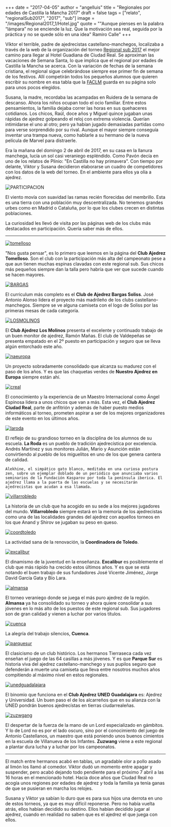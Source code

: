 +++
date = "2017-04-05"
author = "angelluis"
title = "Regionales por edades de Castilla la Mancha 2017"
draft = false
tags = ["relato", "regionalSub2017", "2017", "sub"]
image = "/images/Regional2017_1/Hotel.jpg"
quote = "\"Aunque pienses en la palabra “lámpara” no se enciende la luz. Que la motivación sea real, seguida por la práctica y no se quede sólo en una idea\" Ramiro Calle"
+++

Víktor el terrible, padre de ajedrecistas castellano-manchegos, localizaba a través de la web de la organización del torneo [Regional sub 2017](http://regional-por-edades-clm-201789.webnode.es/) el mejor camino para llegar al Hotel Guadiana de Ciudad Real. Se aproximan las vacaciones de Semana Santa, lo que implica que el regional por edades de Castilla la Mancha se acerca. Con la variación de fechas de la semana cristiana, el regional sigue celebrándose siempre ese primer fin de semana de los festivos. Allí competirán todos los pequeños alumnos que quieren escribir su nombre en esa tabla que la [FACLM](http://www.faclm.org/) guarda en su página solo para unos pocos elegidos.

Susana, la madre, recordaba las acampadas en Ruidera de la semana de descanso. Ahora los niños ocupan todo el ocio familiar. Entre estos pensamientos, la familia dejaba correr las horas en sus quehaceres cotidianos. Los chicos, Raúl, doce años y Miguel quince jugaban unas rápidas de ajedrez golpeando el reloj con extrema violencia. Querían intimidarse el uno al otro; pero ya habían jugado demasiadas partidas como para verse sorprendido por su rival. Aunque el mayor siempre conseguía inventar una trampa nueva, como hablarle a su hermano de la nueva película de Marvel para distraerle. 

Era la mañana del domingo 2 de abril de 2017, en su casa en la llanura manchega, lucía un sol casi veraniego espléndido. Como Pavón decía en uno de los relatos de Plinio: "En Castilla no hay primavera". Con tiempo por delante, Viktor y Susana decidieron elaborarse un cuadro de competidores con los datos de la web del torneo. En el ambiente para ellos ya olía a ajedrez.

![PARTICIPACION](/images/Regional2017_1/participacion.jpg)

El viento movía con suavidad las ramas recién florecidas del membrillo. Esta es una tierra con una población muy descentralizada. No tenemos grandes urbes como en Madrid o Cataluña, por lo que los clubes crecen en distintas poblaciones.
 
La curiosidad les llevó de visita por las páginas web de los clubs más destacados en participación. Quería saber más de ellos.

- - - -

[![tomelloso](/images/Regional2017_1/tomelloso.jpg)](http://www.ajedreztomelloso.com/)

"Nos gusta pensar", es lo primero que leemos en la página del __Club Ajedrez Tomelloso__. Son el club con la participación más alta del campeonato pese a que aun tienen muchas espinas clavadas con este regional sub. Sus chicos más pequeños siempre dan la talla pero habría que ver que sucede cuando se hacen mayores.

[![BARGAS](/images/Regional2017_1/bargas.jpg)](http://ajedrezbargas.blogspot.com.es/)

El curriculum más completo es el __Club de Ajedrez Bargas Soliss__. José Antonio Alonso lidera el proyecto más madrileño de los clubs castellano-manchegos. Siempre se ve alguna camiseta con el logo de Soliss por las primeras mesas de cada categoría.

[![LOSMOLINOS](/images/Regional2017_1/LosMolinos.jpg)](http://ajedrezvaldepenas.blogspot.com.es/)

El __Club Ajedrez Los Molinos__ presenta el excelente y continuado trabajo de un buen monitor de ajedrez, Ramón Mañas. El club de Valdepeñas se presenta empatado en el 2º puesto en participación y seguro que se lleva algún entorchado este año.

[![naeuropa](/images/Regional2017_1/NAEuropa.jpg)](http://www.nuestroajedrezeneuropa.com/)

Un proyecto sobradamente consolidado que alcanza su madurez con el paso de los años. Y es que las chaquetas verdes de __Nuestro Ajedrez en Europa__ siempre están ahí.

[![creal](/images/Regional2017_1/creal.jpg)](http://ajedrezciudadreal.es/)

El conocimiento y la experiencia de un Maestro Internacional como Ángel Espinosa lidera a unos chicos que van a más. Esta vez, el __Club Ajedrez Ciudad Real__, parte de anfitrión y además de haber puesto medios informáticos al torneo, prometen aspirar a ser de los mejores organizadores de este evento en los últimos años.

[![laroda](/images/Regional2017_1/laroda.jpg)](http://www.ajedrezlaroda.com/)

El reflejo de su grandioso torneo en la disciplina de los alumnos de su escuela. __La Roda__ es un pueblo de tradición ajedrecística por excelencia. Andrés Martínez y sus monitores Julián, Mario y Asunción están convirtiendo al pueblo de los miguelitos en uno de los que genera cantera de calidad.


    Alekhine, el simpático gato blanco, meditaba en una curiosa postura zen, sobre un ejemplar doblado de un periódico que anunciaba varios seminarios de la Fundación Kasparov por toda la península iberica. El ajedrez llama a la puerta de las escuelas y se necesitarán ajedrecistas que acudan a esa llamada.


[![villarrobledo](/images/Regional2017_1/Villarrobledo.jpg)](http://www.ajedrezenvillarrobledo.es/)

La historia de un club que ha acogido en su sede a los mejores jugadores del mundo. __Villarrobledo__ siempre estará en la memoria de los ajedrecistas como una de las localidades grandes del ajedrez con aquellos torneos en los que Anand y Shirov se jugaban su peso en queso.

[![coordtoledo](/images/Regional2017_1/coordtoledo.jpg)](http://ajedreztoledo.blogspot.com.es/)

La actividad sana de la renovación, la __Coordinadora de Toledo__.

[![excalibur](/images/Regional2017_1/excalibur.jpg)](http://www.ajedrezexcalibur.com/)

El dinamismo de la juventud en la enseñanza. __Excalibur__ es posiblemente el club que más rápido ha crecido estos últimos años. Y es que se está notando el buen trabajo de sus fundadores José Vicente Jiménez, Jorge David García Gata y Bío Lara.

[![almansa](/images/Regional2017_1/almansa.jpg)](http://clubajedrez.usuarios.tvalmansa.com/)

El torneo veraniego donde se juega el más puro ajedrez de la región. __Almansa__ ya ha consolidado su torneo y ahora quiere consolidar a sus jóvenes en lo más alto de los puestos de este regional sub. Sus jugadores son de gran calidad y vienen a luchar por varios títulos.

[![cuenca](/images/Regional2017_1/cuenca.jpg)](http://www.ajedrezcuenca.es/)

La alegría del trabajo silencios, __Cuenca__.

[![parquesur](/images/Regional2017_1/parquesur.jpg)](http://www.ajedrezparquesuralbacete.es/)

El clasicismo de un club histórico. Los hermanos Tierraseca cada vez enseñan el juego de las 64 casillas a más jóvenes. Y es que __Parque Sur__ es historia viva del ajedrez castellano-manchego y sus pupilos seguro que defenderán a muerte una camiseta que lleva entre nosotros muchos años compitiendo al máximo nivel en estos regionales.

[![unedguadalajara](/images/Regional2017_1/unedguadalajara.jpg)](http://www.ajedrezguadalajara.es/)

El binomio que funciona en el __Club Ajedrez UNED Guadalajara__ es: Ajedrez y Universidad. Un buen paso el de los alcarreños que en su alianza con la UNED pondrán buenos ajedrecístas en tierras ciudarrealeñas.

[![zuzwgang](/images/Regional2017_1/zuzwgang.jpg)](http://www.zugzwang.es/)

El despertar de la fuerza de la mano de un Lord especializado en gámbitos. Y lo de Lord no es por el lado oscuro, sino por el conocimiento del juego de Antonio Castellanos, un maestro que está poniendo unos buenos cimientos en la escuela de Villanueva de los Infantes. __Zuzwang__ viene a este regional a plantar dura lucha y a luchar por los campeonatos.

- - - -

El match entre hermanos acabó en tablas, un agradable olor a pollo asado al limón los llamó al comedor. Viktor dudó un momento entre apagar y suspender, pero acabó dejando todo pendiente para el próximo 7 abril a las 16 horas en el mencionado hotel. Hacía doce años que Ciudad Real no acogía unos regiones por edades de ajedrez y toda la familia ya tenía ganas de que se pusieran en marcha los relojes. 

Susana y Viktor ya sabían lo duro que es para sus hijos una derrota en uno de estos torneos, ya que es muy difícil reponerse. Pero no había vuelta atrás, ellos habían decidido su destino. Ellos habían decidido jugar al ajedrez, cuando en realidad no saben que es el ajedrez el que juega con ellos.










